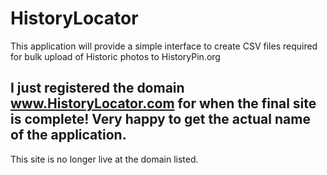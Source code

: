 # HistoryLocator
This application will provide a simple interface to create CSV files required for bulk upload of Historic photos to HistoryPin.org

I just registered the domain www.HistoryLocator.com for when the final site is complete! Very happy to get the actual name of the application.
-----
This site is no longer live at the domain listed.
